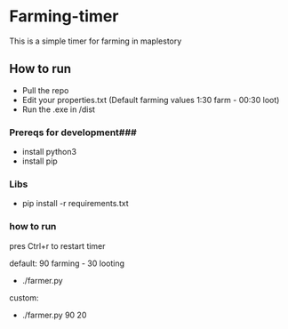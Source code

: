 # Farming-timer
This is a simple timer for farming in maplestory

## How to run ##
- Pull the repo
- Edit your properties.txt (Default farming values 1:30 farm - 00:30 loot)
- Run the .exe in /dist


### Prereqs for development###
- install python3
- install pip

### Libs ###
- pip install -r requirements.txt 

### how to run ###
pres Ctrl+r to restart timer

default: 90 farming - 30 looting
- ./farmer.py                    

custom:
- ./farmer.py 90 20
